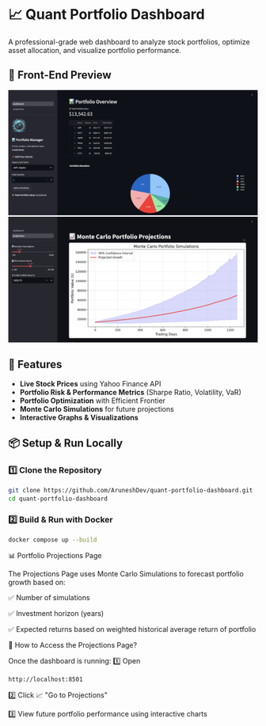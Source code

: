 # 📈 Quant Portfolio Dashboard

A professional-grade web dashboard to analyze stock portfolios, optimize asset allocation, and visualize portfolio performance.
## 🎨 Front-End Preview

![Quant Portfolio Dashboard](frontend/assets/dashboard.png)
![Quant Portfolio Projections](frontend/assets/Projections_1.png)
## 🚀 Features
- **Live Stock Prices** using Yahoo Finance API
- **Portfolio Risk & Performance Metrics** (Sharpe Ratio, Volatility, VaR)
- **Portfolio Optimization** with Efficient Frontier
- **Monte Carlo Simulations** for future projections
- **Interactive Graphs & Visualizations**

## 📦 Setup & Run Locally
### 1️⃣ Clone the Repository
```bash
git clone https://github.com/AruneshDev/quant-portfolio-dashboard.git
cd quant-portfolio-dashboard
```
### 2️⃣ Build & Run with Docker
```bash
docker compose up --build
```
📊 Portfolio Projections Page

The Projections Page uses Monte Carlo Simulations to forecast portfolio growth based on:

✅ Number of simulations

✅ Investment horizon (years)

✅ Expected returns based on weighted historical average return of portfolio

🔹 How to Access the Projections Page?

Once the dashboard is running: 
1️⃣ Open 
```bash
http://localhost:8501
```
2️⃣ Click 📈 "Go to Projections"

3️⃣ View future portfolio performance using interactive charts

